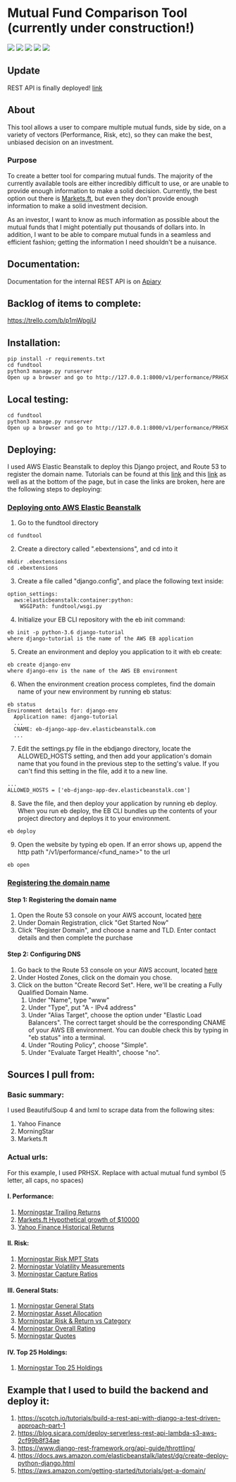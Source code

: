 # Mutual Fund Comparison Tool (currently under construction!)
![](https://img.shields.io/badge/Python-3.6-blue.svg)
![](https://img.shields.io/badge/Django-2.1.2-yellow.svg)
![](https://img.shields.io/badge/django_rest_framework-3.8.2-orange.svg)
![](https://img.shields.io/badge/Build_Status-Coming_Soon-green.svg)
![](https://img.shields.io/badge/Coverage-Coming_Soon-green.svg)


## Update
REST API is finally deployed! [link](http://www.comparemutualfunds.co.uk/v1/performance/PRHSX)


## About
This tool allows a user to compare multiple mutual funds, side by side, on a variety of vectors (Performance, Risk, etc),
so they can make the best, unbiased decision on an investment.

### Purpose
To create a better tool for comparing mutual funds. The majority of the currently available tools are either incredibly difficult to use, or are unable to provide enough information to make a solid decision. Currently, the best option out there is [Markets.ft](https://markets.ft.com/data/funds/us/compare), but even they don't provide enough information to make a solid investment decision.

As an investor, I want to know as much information as possible about the mutual funds that I might potentially put thousands of dollars into. In addition, I want to be able to compare mutual funds in a seamless and efficient fashion; getting the information I need shouldn't be a nuisance.

## Documentation:
Documentation for the internal REST API is on [Apiary](https://mutualfundcomparisontoolapi.docs.apiary.io/#)

## Backlog of items to complete:
https://trello.com/b/p1mWpgjU

## Installation:
```
pip install -r requirements.txt
cd fundtool
python3 manage.py runserver
Open up a browser and go to http://127.0.0.1:8000/v1/performance/PRHSX
```

## Local testing:
```
cd fundtool
python3 manage.py runserver
Open up a browser and go to http://127.0.0.1:8000/v1/performance/PRHSX
```

## Deploying:
I used AWS Elastic Beanstalk to deploy this Django project, and Route 53 to register the domain name. Tutorials can be found at this [link](https://docs.aws.amazon.com/elasticbeanstalk/latest/dg/create-deploy-python-django.html) and this [link](https://aws.amazon.com/getting-started/tutorials/get-a-domain/) as well as at the bottom of the page, but in case the links are broken, here are the following steps to deploying:

### [Deploying onto AWS Elastic Beanstalk](https://docs.aws.amazon.com/elasticbeanstalk/latest/dg/create-deploy-python-django.html)
1. Go to the fundtool directory
```
cd fundtool
```

2. Create a directory called ".ebextensions", and cd into it
```
mkdir .ebextensions
cd .ebextensions
```

3. Create a file called "django.config", and place the following text inside:
```
option_settings:
  aws:elasticbeanstalk:container:python:
    WSGIPath: fundtool/wsgi.py
```

4. Initialize your EB CLI repository with the eb init command: 
```
eb init -p python-3.6 django-tutorial
where django-tutorial is the name of the AWS EB application
```

5. Create an environment and deploy you application to it with eb create:
```
eb create django-env
where django-env is the name of the AWS EB environment
```

6. When the environment creation process completes, find the domain name of your new environment by running eb status:
```
eb status
Environment details for: django-env
  Application name: django-tutorial
  ...
  CNAME: eb-django-app-dev.elasticbeanstalk.com
  ...
```

7. Edit the settings.py file in the ebdjango directory, locate the ALLOWED_HOSTS setting, and then add your application's domain name that you found in the previous step to the setting's value. If you can't find this setting in the file, add it to a new line. 
```
...
ALLOWED_HOSTS = ['eb-django-app-dev.elasticbeanstalk.com']
```

8. Save the file, and then deploy your application by running eb deploy. When you run eb deploy, the EB CLI bundles up the contents of your project directory and deploys it to your environment. 
```
eb deploy   
```

9. Open the website by typing eb open. If an error shows up, append the http path "/v1/performance/<fund_name>" to the url
```
eb open
```

### [Registering the domain name](https://aws.amazon.com/getting-started/tutorials/get-a-domain/)
#### Step 1: Registering the domain name
1. Open the Route 53 console on your AWS account, located [here](https://console.aws.amazon.com/route53/home?region=us-east-1)
2. Under Domain Registration, click "Get Started Now"
3. Click "Register Domain", and choose a name and TLD. Enter contact details and then complete the purchase

#### Step 2: Configuring DNS
1. Go back to the Route 53 console on your AWS account, located [here](https://console.aws.amazon.com/route53/home?region=us-east-1)
2. Under Hosted Zones, click on the domain you chose.
3. Click on the button "Create Record Set". Here, we'll be creating a Fully Qualified Domain Name. 
   1. Under "Name", type "www"
   2. Under "Type", put "A - IPv4 address"
   3. Under "Alias Target", choose the option under "Elastic Load Balancers". The correct target should be the corresponding CNAME of your  AWS EB environment. You can double check this by typing in "eb status" into a terminal.
   4. Under "Routing Policy", choose "Simple".
   5. Under "Evaluate Target Health", choose "no".
  


## Sources I pull from:
### Basic summary:
I used BeautifulSoup 4 and lxml to scrape data from the following sites:
1. Yahoo Finance
2. MorningStar
3. Markets.ft

### Actual urls:
For this example, I used PRHSX. Replace with actual mutual fund symbol (5 letter, all caps, no spaces)

#### I. Performance:
   1. [Morningstar Trailing Returns](http://performance.morningstar.com/perform/Performance/fund/trailing-total-returns.action?&t=PRHSX&cur=&ops=clear&s=0P00001L8R&ndec=2&ep=true&align=q&annlz=true&comparisonRemove=false&loccat=&taxadj=&benchmarkSecId=&benchmarktype=)
   2. [Markets.ft Hypothetical growth of $10000](https://markets.ft.com/data/funds/ajax/US/get-comparison-panel?data={"comparisons":["PRHSX"],"openPanels":["Performance"]})
   3. [Yahoo Finance Historical Returns](https://finance.yahoo.com/quote/PRHSX/performance?p=PRHSX)

#### II. Risk:
   1. [Morningstar Risk MPT Stats](http://performance.morningstar.com/ratrisk/RatingRisk/fund/mpt-statistics.action?&t=PRHSX&region=usa&culture=en-US&cur=&ops=clear&s=0P00001L8R&y=3&ep=true&comparisonRemove=true&benchmarkSecId=&benchmarktype=)
   2. [Morningstar Volatility Measurements](http://performance.morningstar.com/ratrisk/RatingRisk/fund/volatility-measurements.action?&t=PRHSX&region=usa&culture=en-US&cur=&ops=clear&s=0P00001L8R&y=3&ep=true&comparisonRemove=true&benchmarkSecId=&benchmarktype=)
   3. [Morningstar Capture Ratios](http://performance.morningstar.com/ratrisk/RatingRisk/fund/updownside-capture.action?&t=PRHSX&region=usa&culture=en-US&cur=&ops=clear&s=0P00001L8R&ep=true&comparisonRemove=null&benchmarkSecId=&benchmarktype=)
   
#### III. General Stats:
   1. [Morningstar General Stats](https://quotes.morningstar.com/fundq/c-header?&t=PRHSX&region=usa&culture=en-US&version=RET&cur=&test=QuoteiFrame)
   2. [Morningstar Asset Allocation](https://quotes.morningstar.com/fundq/c-assetAllocation?&t=PRHSX&region=usa&culture=en-US&version=RET&cur=&test=QuoteiFrame)
   3. [Morningstar Risk & Return vs Category](https://quotes.morningstar.com/fundq/c-risk-measures?&t=PRHSX&region=usa&culture=en-US&version=RET&cur=&test=QuoteiFrame)
   4. [Morningstar Overall Rating](https://www.morningstar.com/api/v1/security-identifier/0P00002WFU)
   5. [Morningstar Quotes](https://www.morningstar.com/funds/XNAS/PRHSX/quote.html)
   
#### IV. Top 25 Holdings:
   1. [Morningstar Top 25 Holdings](http://portfolios.morningstar.com/portfo/fund/ajax/holdings_tab?t=PRHSX&region=usa&culture=en-US&cur=&dataType=0&sortby=weighting&order=des)


## Example that I used to build the backend and deploy it:
   1. https://scotch.io/tutorials/build-a-rest-api-with-django-a-test-driven-approach-part-1
   2. https://blog.sicara.com/deploy-serverless-rest-api-lambda-s3-aws-2cf99b8f34ae
   3. https://www.django-rest-framework.org/api-guide/throttling/
   4. https://docs.aws.amazon.com/elasticbeanstalk/latest/dg/create-deploy-python-django.html
   5. https://aws.amazon.com/getting-started/tutorials/get-a-domain/

